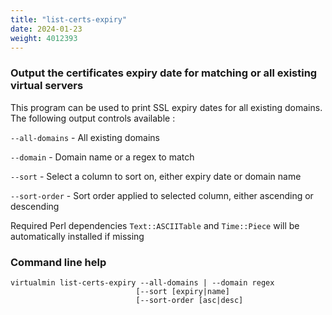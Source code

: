 ```yaml
---
title: "list-certs-expiry"
date: 2024-01-23
weight: 4012393
---
```


### Output the certificates expiry date for matching or all existing virtual servers

This program can be used to print SSL expiry dates for all existing domains. The following output controls available :

 `--all-domains` - All existing domains

 `--domain` - Domain name or a regex to match

 `--sort` - Select a column to sort on, either expiry date or domain name

 `--sort-order` - Sort order applied to selected column, either ascending or descending

Required Perl dependencies `Text::ASCIITable` and `Time::Piece` will be automatically installed if missing
 
### Command line help

```text
virtualmin list-certs-expiry --all-domains | --domain regex
                            [--sort [expiry|name]
                            [--sort-order [asc|desc]
```

